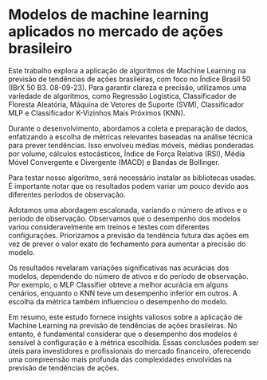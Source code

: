 # Modelos de machine learning aplicados no mercado de ações brasileiro

Este trabalho explora a aplicação de algoritmos de Machine Learning na previsão de tendências de ações brasileiras, com foco no Índice Brasil 50 (IBrX 50 B3. 08-09-23). Para garantir clareza e precisão, utilizamos uma variedade de algoritmos, como Regressão Logística, Classificador de Floresta Aleatória, Máquina de Vetores de Suporte (SVM), Classificador MLP e Classificador K-Vizinhos Mais Próximos (KNN).

Durante o desenvolvimento, abordamos a coleta e preparação de dados, enfatizando a escolha de métricas relevantes baseadas na análise técnica para prever tendências. Isso envolveu médias móveis, médias ponderadas por volume, cálculos estocásticos, Índice de Força Relativa (RSI), Média Móvel Convergente e Divergente (MACD) e Bandas de Bollinger.

Para testar nosso algoritmo, será necessário instalar as bibliotecas usadas. É importante notar que os resultados podem variar um pouco devido aos diferentes períodos de observação.

Adotamos uma abordagem escalonada, variando o número de ativos e o período de observação. Observamos que o desempenho dos modelos variou consideravelmente em treinos e testes com diferentes configurações. Priorizamos a previsão da tendência futura das ações em vez de prever o valor exato de fechamento para aumentar a precisão do modelo.

Os resultados revelaram variações significativas nas acurácias dos modelos, dependendo do número de ativos e do período de observação. Por exemplo, o MLP Classifier obteve a melhor acurácia em alguns cenários, enquanto o KNN teve um desempenho inferior em outros. A escolha da métrica também influenciou o desempenho do modelo.

Em resumo, este estudo fornece insights valiosos sobre a aplicação de Machine Learning na previsão de tendências de ações brasileiras. No entanto, é fundamental considerar que o desempenho dos modelos é sensível à configuração e à métrica escolhida. Essas conclusões podem ser úteis para investidores e profissionais do mercado financeiro, oferecendo uma compreensão mais profunda das complexidades envolvidas na previsão de tendências de ações.
